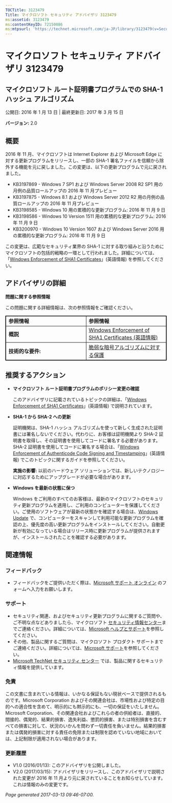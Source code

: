 ```yaml
---
TOCTitle: 3123479
Title: マイクロソフト セキュリティ アドバイザリ 3123479
ms:assetid: 3123479
ms:contentKeyID: 72150086
ms:mtpsurl: 'https://technet.microsoft.com/ja-JP/library/3123479(v=Security.10)'
---
```


マイクロソフト セキュリティ アドバイザリ 3123479
================================================

マイクロソフト ルート証明書プログラムでの SHA-1 ハッシュ アルゴリズム
---------------------------------------------------------------------

公開日: 2016 年 1 月 13 日 | 最終更新日: 2017 年 3 月 15 日

**バージョン:** 2.0

概要
----

<span id="sectionToggle0"></span>
2016 年 11 月、マイクロソフトは Internet Explorer および Microsoft Edge に対する更新プログラムをリリースし、一部の SHA-1 署名ファイルを信頼から除外する機能を元に戻しました。この変更は、以下の更新プログラムで元に戻されました。

-   KB3197869 - Windows 7 SP1 および Windows Server 2008 R2 SP1 用の月例の品質ロールアップの 2016 年 11 月プレビュー
-   KB3197875 - Windows 8.1 および Windows Server 2012 R2 用の月例の品質ロールアップの 2016 年 11 月プレビュー
-   KB3198585 - Windows 10 用の累積的な更新プログラム: 2016 年 11 月 9 日
-   KB3198586 - Windows 10 Version 1511 用の累積的な更新プログラム: 2016 年 11 月 9 日
-   KB3200970 - Windows 10 Version 1607 および Windows Server 2016 用の累積的な更新プログラム: 2016 年 11 月 9 日

この変更は、広範なセキュリティ業界の SHA-1 に対する取り組みと沿うためにマイクロソフトの包括的戦略の一環として行われました。詳細については、「[Windows Enforcement of SHA1 Certificates](https://aka.ms/sha1)」(英語情報) を参照してください。

アドバイザリの詳細
------------------

<span id="sectionToggle1"></span>
**問題に関する参照情報**

この問題に関する詳細情報は、次の参照情報をご確認ください。

<p></p>  
<table style="border:1px solid black;">
<colgroup>
<col width="50%" />
<col width="50%" />
</colgroup>
<tbody>
<tr class="odd">
<td style="border:1px solid black;"><strong>参照情報</strong></td>
<td style="border:1px solid black;"><strong>参照情報</strong></td>
</tr>
<tr class="even">
<td style="border:1px solid black;"><strong>概説</strong></td>
<td style="border:1px solid black;"><a href="http://aka.ms/sha1">Windows Enforcement of SHA1 Certificates (英語情報)</a></td>
</tr>
<tr class="odd">
<td style="border:1px solid black;"><strong>技術的な要件:</strong></td>
<td style="border:1px solid black;"><a href="https://technet.microsoft.com/ja-jp/library/dn375961.aspx">脆弱な暗号アルゴリズムに対する保護</a></td>
</tr>
</tbody>
</table>
  
推奨するアクション  
------------------
  
<span id="sectionToggle2"></span>
-   **マイクロソフト ルート証明書プログラムのポリシー変更の確認**
  
    このアドバイザリに記載されているトピックの詳細は、「[Windows Enforcement of SHA1 Certificates](http://aka.ms/sha1)」(英語情報) で説明されています。
  
-   **SHA-1 から SHA-2 への更新**
  
    証明機関は、SHA-1 ハッシュ アルゴリズムを使って新しく生成された証明書には署名しないでください。代わりに、お客様は証明機関より SHA-2 証明書を取得し、その証明書を使用してコードに署名する必要があります。SHA-2 証明書を使用してコードに署名する場合は、「[Windows Enforcement of Authenticode Code Signing and Timestamping](http://aka.ms/sha1)」(英語情報) でこのトピックに関するガイドを参照してください。
  
    **実施の影響:** 以前のハードウェア ソリューションでは、新しいテクノロジーに対応するためにアップグレードが必要な場合があります。
  
-   **Windows を最新の状態に保つ**
  
    Windows をご利用のすべてのお客様は、最新のマイクロソフトのセキュリティ更新プログラムを適用し、ご利用のコンピューターを保護してください。ご使用のソフトウェアが最新の状態かを確認する場合は、[Windows Update](http://windowsupdate.microsoft.com/) で、コンピューターをスキャンして利用可能な更新プログラムを確認の上、優先度の高い更新プログラムをインストールしてください。自動更新が有効になっている場合はリリース時に更新プログラムが提供されますが、インストールされたことを確認する必要があります。
  
関連情報  
--------
  
<span id="sectionToggle3"></span>
### フィードバック
  
-   フィードバックをご提供いただく際は、[Microsoft サポート オンライン](http://support.microsoft.com/ja-jp/kb/?scid=sw;en;1257&amp;showpage=1&amp;ws=technet&amp;sd=tech) のフォームへ入力をお願いします。
  
### サポート
  
-   セキュリティ関連、およびセキュリティ更新プログラムに関するご質問や、ご不明な点などありましたら、マイクロソフト [セキュリティ情報センター](http://go.microsoft.com/fwlink/?linkid=21131)までご連絡ください。詳細については、[Microsoft ヘルプとサポート](http://support.microsoft.com/ja-jp/)を参照してください。  
-   その他、製品に関するご質問は、マイクロソフト プロダクト サポートまでご連絡ください。詳細については、[Microsoft サポート](http://go.microsoft.com/fwlink/?linkid=21155)を参照してください。  
-   [Microsoft TechNet セキュリティ センター](http://go.microsoft.com/fwlink/?linkid=21132) では、製品に関するセキュリティ情報を提供しています。
  
### 免責
  
この文書に含まれている情報は、いかなる保証もない現状ベースで提供されるものです。Microsoft Corporation およびその関連会社は、市場性および特定の目的への適合性を含めて、明示的にも黙示的にも、一切の保証をいたしません。Microsoft Corporation、その関連会社およびこれらの者の供給者は、直接的、間接的、偶発的、結果的損害、逸失利益、懲罰的損害、または特別損害を含むすべての損害に対して、状況のいかんを問わず一切責任を負いません。結果的損害または偶発的損害に対する責任の免除または制限を認めていない地域においては、上記制限が適用されない場合があります。
  
### 更新履歴
  
-   V1.0 (2016/01/13): このアドバイザリを公開しました。  
-   V2.0 (2017/03/15): アドバイザリをリリースし、このアドバイザリで説明された変更が 2016 年 11 月より元に戻されていることをお知らせしています。これは情報のみの変更です。
  
*Page generated 2017-03-13 09:46-07:00.*
